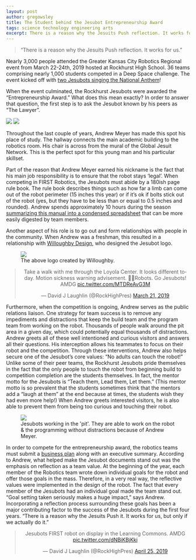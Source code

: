 ```yaml
---
layout: post
author: gregowsley
title: The Student behind the Jesubot Entrepreneurship Award
tags: science technology engineering arts 
excerpt: There is a reason why the Jesuits Push reflection. It works for us.
---
```


<blockquote>“There is a reason why the Jesuits Push reflection. It works for us.”</blockquote>

Nearly 3,000 people attended the Greater Kansas City Robotics Regional event from March 22-24th, 2019 hosted at Rockhurst High School. 36 teams comprising nearly 1,000 students competed in a Deep Space challenge. The event kicked off with [two Jesubots singing the National Anthem](https://www.youtube.com/watch?v=7-WL1TO-V6M&feature=youtu.be)!

When the event culminated, the Rockhurst Jesubots were awarded the “Entrepreneurship Award.” What does this mean exactly? In order to answer that question, the first step is to ask the Jesubot known by his peers as “The Lawyer”.

<div class="flex-wrapper">
    <img src="{{ site.baseurl }}/img/AndrewMeyer1.jpg">
    <img src="{{ site.baseurl }}/img/AndrewMeyer3.jpg">
</div>
<p class="caption">Throughout the last couple of years, Andrew Meyer has made this spot his place of study. The hallway connects the main academic building to the robotics room. His chair is across from the mural of the Global Jesuit Network. This is the perfect spot for this young man and his particular skillset.</p>

Part of the reason that Andrew Meyer earned his nickname is the fact that his main job responsibility is to ensure that the robot stays ‘legal’. When competing in FIRST Robotics, the Jesubots must abide by a 180ish page rule book. The rule book describes things such as how far a limb can come out of the robot perimeter (15 inches this year) or if it’s ok if bolts stick out of the robot (yes, but they have to be less than or equal to 0.5 inches and rounded).  Andrew spends approximately 10 hours during the season [summarizing this manual into a condensed spreadsheet](https://docs.google.com/spreadsheets/d/1GMIPKBeCooTrfqgG6DY16Hd3iF5IsFrkJnwX8mAR60w/edit?usp=sharing) that can be more easily digested by team members. 

Another aspect of his role is to go out and form relationships with people in the community. When Andrew was a freshman, this resulted in a relationship with [Willoughby Design](https://willoughbydesign.com/), who designed the Jesubot logo.

<div class="flex-wrapper">
  <figure>
    <img src="{{ site.baseurl }}/img/Jesubots logo from willoughby.jpg">
    <figcaption> The above logo created by Willoughby.</figcaption>
  </figure>
</div>

<center><blockquote class="twitter-tweet" data-lang="en"><p lang="en" dir="ltr">Take a walk with me through the Loyola Center. It looks different today.  Motion sickness warning advisement. 🤢🤢Robots. Go Jesubots!  AMDG <a href="https://t.co/MTDReAvG3M">pic.twitter.com/MTDReAvG3M</a></p>&mdash; David J Laughlin (@RockHighPres) <a href="https://twitter.com/RockHighPres/status/1108787734213287936?ref_src=twsrc%5Etfw">March 21, 2019</a></blockquote>
<script async src="https://platform.twitter.com/widgets.js" charset="utf-8"></script>
</center>

Furthermore, when the competition is ongoing, Andrew serves as the public relations liaison. One strategy for team success is to remove any impediments and distractions that keep the build team and the program team from working on the robot. Thousands of people walk around the pit area in a given day, which could potentially equal thousands of distractions. Andrew greets all of these well intentioned and curious visitors and answers all their questions. His interception allows his teammates to focus on their robot and the competition. Through these interventions, Andrew also helps secure one of the Jesubot’s core values: “No adults can touch the robot!” Unlike some of their peer teams, the Rockhurst Jesubots pride themselves in the fact that the only people to touch the robot from beginning build to competition completion are the students themselves. In fact, the mentor motto for the Jesubots is “Teach them, Lead them, Let them.” (This mentor motto is so prevalent that the students sometimes think that the mentors add a “laugh at them” at the end because at times, the students wish they had even more help!) When Andrew greets interested visitors, he is also able to prevent them from being too curious and touching their robot. 

<div class="flex-wrapper">
  <figure>
    <img src="{{ site.baseurl }}/img/JesubotsWorkinginthepit.JPG">
    <figcaption>Jesubots working in the 'pit'. They are able to work on the robot & the programming without distractions because of Andrew Meyer.</figcaption>
  </figure>
</div>

In order to compete for the entrepreneurship award, the robotics teams must submit a [business plan](https://drive.google.com/file/d/1bkOpPfQiGY1asOXqZytV_YwS904eN0lR/view?usp=sharing) along with an executive summary. According to Andrew, what helped make the Jesubot documents stand out was the emphasis on reflection as a team value. At the beginning of the year, each member of the Robotics team wrote down individual goals for the robot and offer those goals in the mass. Therefore, in a very real way, the reflective values were implemented in the design of the robot. The fact that every member of the Jesubots had an individual goal made the team stand out. “Goal setting taken seriously makes a huge impact,” says Andrew. Incorporating a reflection process surrounding these goals has been a major contributing factor to the success of the Jesubots during the first four years. “There is a reason why the Jesuits Push it. It works for us, but only if we actually do it.”

<center>
<blockquote class="twitter-tweet" data-lang="en"><p lang="en" dir="ltr">Jesubots FIRST robot on display in the Learning Commons. AMDG <a href="https://t.co/dNBiKBjKki">pic.twitter.com/dNBiKBjKki</a></p>&mdash; David J Laughlin (@RockHighPres) <a href="https://twitter.com/RockHighPres/status/1121516506536390656?ref_src=twsrc%5Etfw">April 25, 2019</a></blockquote>
<script async src="https://platform.twitter.com/widgets.js" charset="utf-8"></script>
</center>
